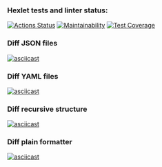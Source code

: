 ### Hexlet tests and linter status:
[![Actions Status](https://github.com/rowro/frontend-project-lvl2/workflows/hexlet-check/badge.svg)](https://github.com/rowro/frontend-project-lvl2/actions)
[![Maintainability](https://api.codeclimate.com/v1/badges/e21fe46078337dd60377/maintainability)](https://codeclimate.com/github/rowro/frontend-project-lvl2/maintainability)
[![Test Coverage](https://api.codeclimate.com/v1/badges/e21fe46078337dd60377/test_coverage)](https://codeclimate.com/github/rowro/frontend-project-lvl2/test_coverage)

### Diff JSON files
[![asciicast](https://asciinema.org/a/uxbJeq73gNBWCcrNWb63L8G0P.svg)](https://asciinema.org/a/uxbJeq73gNBWCcrNWb63L8G0P)

### Diff YAML files
[![asciicast](https://asciinema.org/a/30HUvzHo1UU94OoaO6znJ158A.svg)](https://asciinema.org/a/30HUvzHo1UU94OoaO6znJ158A)

### Diff recursive structure
[![asciicast](https://asciinema.org/a/9TXZwIM1cOX95VNBEtneFuRLw.svg)](https://asciinema.org/a/9TXZwIM1cOX95VNBEtneFuRLw)

### Diff plain formatter
[![asciicast](https://asciinema.org/a/lFdN0nvwtB3bNtOHeIxBGoy4d.svg)](https://asciinema.org/a/lFdN0nvwtB3bNtOHeIxBGoy4d)
